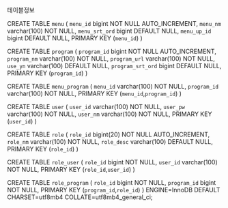 테이블정보

CREATE TABLE `menu` (
  `menu_id` bigint NOT NULL AUTO_INCREMENT,
  `menu_nm` varchar(100) NOT NULL,
  `menu_srt_ord` bigint DEFAULT NULL,
  `menu_up_id` bigint DEFAULT NULL,
  PRIMARY KEY (`menu_id`)
)

CREATE TABLE `program` (
  `program_id` bigint NOT NULL AUTO_INCREMENT,
  `program_nm` varchar(100) NOT NULL,
  `program_url` varchar(100) NOT NULL,
  `use_yn` varchar(100) DEFAULT NULL,
  `program_srt_ord` bigint DEFAULT NULL,
  PRIMARY KEY (`program_id`)
)

CREATE TABLE `menu_program` (
`menu_id` varchar(100) NOT NULL,
`program_id` varchar(100) NOT NULL,
PRIMARY KEY (`menu_id`,`program_id`)
)

CREATE TABLE `user` (
`user_id` varchar(100) NOT NULL,
`user_pw` varchar(100) NOT NULL,
`user_nm` varchar(100) NOT NULL,
PRIMARY KEY (`user_id`)
)

CREATE TABLE `role` (
`role_id` bigint(20) NOT NULL AUTO_INCREMENT,
`role_nm` varchar(100) NOT NULL,
`role_desc` varchar(100) DEFAULT NULL,
PRIMARY KEY (`role_id`)
)

CREATE TABLE `role_user` (
`role_id` bigint NOT NULL,
`user_id` varchar(100) NOT NULL,
PRIMARY KEY (`role_id`,`user_id`)
)

CREATE TABLE `role_program` (
`role_id` bigint NOT NULL,
`program_id` bigint NOT NULL,
PRIMARY KEY (`program_id`,`role_id`)
) ENGINE=InnoDB DEFAULT CHARSET=utf8mb4 COLLATE=utf8mb4_general_ci;